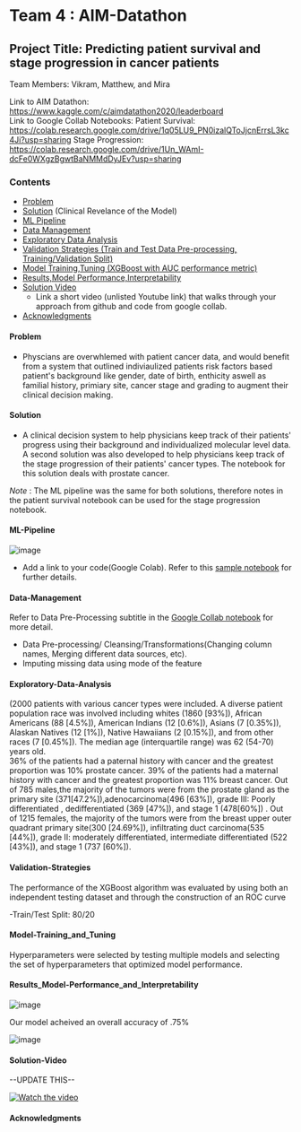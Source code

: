 # Team 4 : AIM-Datathon
## Project Title: Predicting patient survival and stage progression in cancer patients

Team Members: Vikram, Matthew, and Mira

Link to AIM Datathon: https://www.kaggle.com/c/aimdatathon2020/leaderboard <br>
Link to Google Collab Notebooks: 
Patient Survival: https://colab.research.google.com/drive/1q05LU9_PN0izalQToJjcnErrsL3kc4Ji?usp=sharing
Stage Progression: https://colab.research.google.com/drive/1Un_WAmI-dcFe0WXgzBgwtBaNMMdDyJEv?usp=sharing

### Contents

* [Problem](#Problem)
* [Solution](#Solution) (Clinical Revelance of the Model)
* [ML Pipeline](#ML-Pipeline)
* [Data Management](#Data-Management)
* [Exploratory Data Analysis](#Exploratory-Data-Analysis)
* [Validation Strategies (Train and Test Data Pre-processing, Training/Validation Split)](#Validation-Strategies)
* [Model Training,Tuning (XGBoost with AUC performance metric)](#Model-Training_and_Tuning)
* [Results,Model Performance,Interpretability](#Results_Model-Performance_and_Interpretability)
* [Solution Video](#Solution-Video)
  * Link a short video (unlisted Youtube link) that walks through your approach from github and code from google collab.
* [Acknowledgments](#acknowledgments)

#### Problem
- Physcians are overwhlemed with patient cancer data, and would benefit from a system that outlined indiviaulized patients risk factors based  patient's background like gender, date of birth, enthicity aswell as familial history, primiary site, cancer stage and grading to augment their clinical decision making. 

#### Solution
- A clinical decision system to help physicians keep track of their patients' progress using their background and individualized molecular level data. A second solution was also developed to help physicians keep track of the stage progression of their patients' cancer types. The notebook for this solution deals with prostate cancer.

*Note* : The ML pipeline was the same for both solutions, therefore notes in the patient survival notebook can be used for the stage progression notebook.

#### ML-Pipeline


![image](https://user-images.githubusercontent.com/42708529/104794121-a5d53100-5773-11eb-8bb9-e901b48b661e.png)
- Add a link to your code(Google Colab). Refer to this [sample notebook](https://colab.research.google.com/drive/1q05LU9_PN0izalQToJjcnErrsL3kc4Ji?usp=sharing) for further details.
#### Data-Management
Refer to Data Pre-Processing subtitle in the [Google Collab notebook](https://colab.research.google.com/drive/1q05LU9_PN0izalQToJjcnErrsL3kc4Ji?usp=sharing) for more detail. 
- Data Pre-processing/ Cleansing/Transformations(Changing column names, Merging different data sources, etc). 
- Imputing missing data using mode of the feature
#### Exploratory-Data-Analysis
(2000 patients with various cancer types were included. A diverse patient population race was involved including whites (1860 [93%]),  African Americans (88 [4.5%]), American Indians (12 [0.6%]), Asians (7 [0.35%]),  Alaskan Natives (12 [1%]), Native Hawaiians (2 [0.15%]), and from other races (7 [0.45%]). The median age (interquartile range) was 62 (54-70) years old.  
36% of the patients had a paternal history with cancer and the greatest proportion was 10% prostate cancer. 39% of the patients had a maternal history with cancer and the greatest proportion was 11% breast cancer. 
Out of 785 males,the majority of the tumors were from the prostate gland as the primary site (371[47.2%]),adenocarcinoma(496 [63%]), grade III: Poorly differentiated , dedifferentiated (369 [47%]), and stage 1 (478[60%]) . 
Out of 1215 females, the majority of the tumors were from the breast upper outer quadrant primary site(300 [24.69%]), infiltrating duct carcinoma(535 [44%]), grade II: moderately differentiated, intermediate differentiated (522 [43%]), and stage 1 (737 [60%]).

#### Validation-Strategies 
The performance of the XGBoost algorithm was evaluated by using both an independent testing dataset and through the construction of an ROC curve

-Train/Test Split: 80/20 


#### Model-Training_and_Tuning
Hyperparameters were selected by testing multiple models and selecting the set of hyperparameters that optimized model performance.

#### Results_Model-Performance_and_Interpretability
![image](https://user-images.githubusercontent.com/42708529/104829275-3e38e780-5840-11eb-874b-37a78d505ae0.png)

Our model acheived an overall accuracy of .75%


![image](https://user-images.githubusercontent.com/42708529/104794191-04021400-5774-11eb-92f0-ba1e87fab068.png)



#### Solution-Video
--UPDATE THIS--

[![Watch the video](https://github.com/Code-and-Response/Liquid-Prep/blob/master/images/IBM-interview-video-image.png)](https://youtu.be/vOgCOoy_Bx0)


#### Acknowledgments
